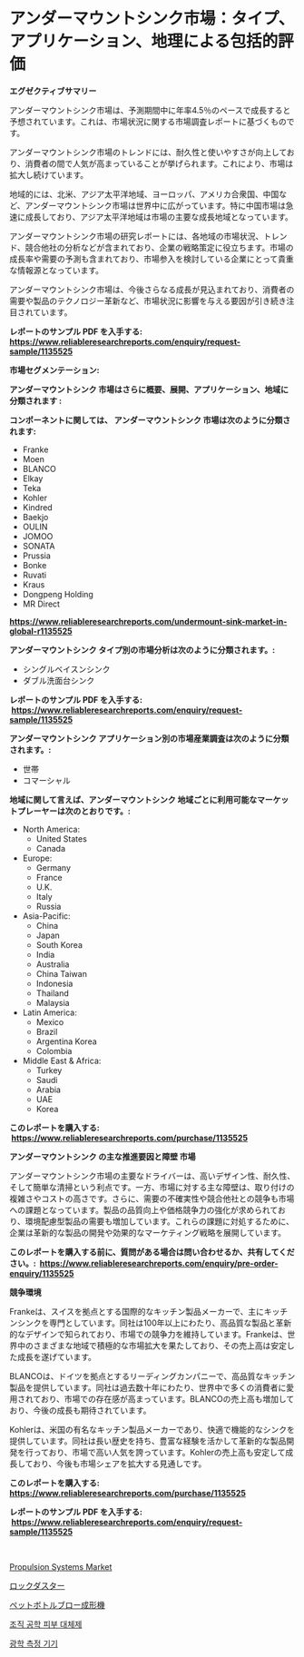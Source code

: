 <p><h1>アンダーマウントシンク市場：タイプ、アプリケーション、地理による包括的評価</h1></p><p><strong>エグゼクティブサマリー</strong></p>
<p><p>アンダーマウントシンク市場は、予測期間中に年率4.5％のペースで成長すると予想されています。これは、市場状況に関する市場調査レポートに基づくものです。</p><p>アンダーマウントシンク市場のトレンドには、耐久性と使いやすさが向上しており、消費者の間で人気が高まっていることが挙げられます。これにより、市場は拡大し続けています。</p><p>地域的には、北米、アジア太平洋地域、ヨーロッパ、アメリカ合衆国、中国など、アンダーマウントシンク市場は世界中に広がっています。特に中国市場は急速に成長しており、アジア太平洋地域は市場の主要な成長地域となっています。</p><p>アンダーマウントシンク市場の研究レポートには、各地域の市場状況、トレンド、競合他社の分析などが含まれており、企業の戦略策定に役立ちます。市場の成長率や需要の予測も含まれており、市場参入を検討している企業にとって貴重な情報源となっています。</p><p>アンダーマウントシンク市場は、今後さらなる成長が見込まれており、消費者の需要や製品のテクノロジー革新など、市場状況に影響を与える要因が引き続き注目されています。</p></p>
<p><strong>レポートのサンプル PDF を入手する: <a href="https://www.reliableresearchreports.com/enquiry/request-sample/1135525">https://www.reliableresearchreports.com/enquiry/request-sample/1135525</a></strong></p>
<p><strong>市場セグメンテーション:</strong></p>
<p><strong> アンダーマウントシンク 市場はさらに概要、展開、アプリケーション、地域に分類されます :</strong></p>
<p><strong>コンポーネントに関しては、 アンダーマウントシンク 市場は次のように分類されます: &nbsp;</strong></p>
<p><ul><li>Franke</li><li>Moen</li><li>BLANCO</li><li>Elkay</li><li>Teka</li><li>Kohler</li><li>Kindred</li><li>Baekjo</li><li>OULIN</li><li>JOMOO</li><li>SONATA</li><li>Prussia</li><li>Bonke</li><li>Ruvati</li><li>Kraus</li><li>Dongpeng Holding</li><li>MR Direct</li></ul></p>
<p><strong><a href="https://www.reliableresearchreports.com/undermount-sink-market-in-global-r1135525">https://www.reliableresearchreports.com/undermount-sink-market-in-global-r1135525</a></strong></p>
<p><strong> アンダーマウントシンク タイプ別の市場分析は次のように分類されます。:</strong></p>
<p><ul><li>シングルベイスンシンク</li><li>ダブル洗面台シンク</li></ul></p>
<p><strong>レポートのサンプル PDF を入手する: &nbsp;<a href="https://www.reliableresearchreports.com/enquiry/request-sample/1135525">https://www.reliableresearchreports.com/enquiry/request-sample/1135525</a></strong></p>
<p><strong> アンダーマウントシンク アプリケーション別の市場産業調査は次のように分類されます。:</strong></p>
<p><ul><li>世帯</li><li>コマーシャル</li></ul></p>
<p><strong>地域に関して言えば、アンダーマウントシンク 地域ごとに利用可能なマーケットプレーヤーは次のとおりです。:</strong></p>
<p><ul>
    <li>
        North America:
        <ul>
            <li>United States</li>
            <li>Canada</li>
        </ul>
    </li>
    <li>
        Europe:
        <ul>
            <li>Germany</li>
            <li>France</li>
            <li>U.K.</li>
            <li>Italy</li>
            <li>Russia</li>
        </ul>
    </li>
    <li>
        Asia-Pacific:
        <ul>
            <li>China</li>
            <li>Japan</li>
            <li>South Korea</li>
            <li>India</li>
            <li>Australia</li>
            <li>China Taiwan</li>
            <li>Indonesia</li>
            <li>Thailand</li>
            <li>Malaysia</li>
        </ul>
    </li>
    <li>
        Latin America:
        <ul>
            <li>Mexico</li>
            <li>Brazil</li>
            <li>Argentina Korea</li>
            <li>Colombia</li>
        </ul>
    </li>
    <li>
        Middle East & Africa:
        <ul>
            <li>Turkey</li>
            <li>Saudi</li>
            <li>Arabia</li>
            <li>UAE</li>
            <li>Korea</li>
        </ul>
    </li>
    </ul></p>
<p><strong>このレポートを購入する: &nbsp;<a href="https://www.reliableresearchreports.com/purchase/1135525">https://www.reliableresearchreports.com/purchase/1135525</a></strong></p>
<p><strong>アンダーマウントシンク の主な推進要因と障壁 市場</strong></p>
<p><p>アンダーマウントシンク市場の主要なドライバーは、高いデザイン性、耐久性、そして簡単な清掃という利点です。一方、市場に対する主な障壁は、取り付けの複雑さやコストの高さです。さらに、需要の不確実性や競合他社との競争も市場への課題となっています。製品の品質向上や価格競争力の強化が求められており、環境配慮型製品の需要も増加しています。これらの課題に対処するために、企業は革新的な製品の開発や効果的なマーケティング戦略を展開しています。</p></p>
<p><strong>このレポートを購入する前に、質問がある場合は問い合わせるか、共有してください。:&nbsp; <a href="https://www.reliableresearchreports.com/enquiry/pre-order-enquiry/1135525">https://www.reliableresearchreports.com/enquiry/pre-order-enquiry/1135525</a></strong></p>
<p><strong>競争環境</strong></p>
<p><p>Frankeは、スイスを拠点とする国際的なキッチン製品メーカーで、主にキッチンシンクを専門としています。同社は100年以上にわたり、高品質な製品と革新的なデザインで知られており、市場での競争力を維持しています。Frankeは、世界中のさまざまな地域で積極的な市場拡大を果たしており、その売上高は安定した成長を遂げています。</p><p>BLANCOは、ドイツを拠点とするリーディングカンパニーで、高品質なキッチン製品を提供しています。同社は過去数十年にわたり、世界中で多くの消費者に愛用されており、市場での存在感が高まっています。BLANCOの売上高も増加しており、今後の成長も期待されています。</p><p>Kohlerは、米国の有名なキッチン製品メーカーであり、快適で機能的なシンクを提供しています。同社は長い歴史を持ち、豊富な経験を活かして革新的な製品開発を行っており、市場で高い人気を誇っています。Kohlerの売上高も安定して成長しており、今後も市場シェアを拡大する見通しです。</p></p>
<p><strong>このレポートを購入する: &nbsp; <a href="https://www.reliableresearchreports.com/purchase/1135525">https://www.reliableresearchreports.com/purchase/1135525</a></strong></p>
<p><strong>レポートのサンプル PDF を入手する: &nbsp;<a href="https://www.reliableresearchreports.com/enquiry/request-sample/1135525">https://www.reliableresearchreports.com/enquiry/request-sample/1135525</a></strong><strong></strong></p>
<p>&nbsp;</p>
<p><p><a href="https://github.com/Glendatilghmankmgz0rbhwpy/Market-Research-Report-List-2/blob/main/propulsion-systems-market.md">Propulsion Systems Market</a></p><p><a href="https://github.com/adcxff01450218/Market-Research-Report-List-1/blob/main/904605526503.md">ロックダスター</a></p><p><a href="https://github.com/ReyesKohler20231/Market-Research-Report-List-1/blob/main/168479326506.md">ペットボトルブロー成形機</a></p><p><a href="https://github.com/fernandotryO5lson96765/Market-Research-Report-List-1/blob/main/418025824589.md">조직 공학 피부 대체제</a></p><p><a href="https://github.com/CliftonFisher9067/Market-Research-Report-List-1/blob/main/681179224588.md">광학 측정 기기</a></p></p>